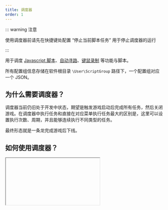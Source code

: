 ```yaml
---
title: 调度器
order: 1
---
```


::: warning 注意

使用调度器前请先在快捷键处配置 “停止当前脚本任务” 用于停止调度器的运行

:::

用于调度 [Javascript 脚本](/autos/jsscript.html)、[自动寻路](/autos/pathing.html)、[键鼠录制](/autos/kmscript.html) 等功能与脚本。

所有配置组信息存储在软件根目录 `\User\ScriptGroup` 路径下，一个配置组对应一个 JSON。

## 为什么需要调度器？

调度器当前仍旧处于开发中状态，期望是触发游戏启动后完成所有任务，然后关闭游戏。在调度器中执行任务和直接在对应菜单执行任务最大的区别是，这里可以设置执行次数、周期，并且能够连续执行不同类型的任务。

最终形态就是一条龙完成游戏后下线。

## 如何使用调度器？

<iframe>src="//player.bilibili.com/player.html?isOutside=true&aid=113345126469254&bvid=BV1woyGYbESB&cid=26396460037&p=1" scrolling="no" border="0" frameborder="no" framespacing="0" allowfullscreen="true">



